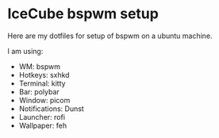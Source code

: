 # IceCube bspwm setup

Here are my dotfiles for setup of bspwm on a ubuntu machine.

I am using:
- WM: bspwm
- Hotkeys: sxhkd
- Terminal: kitty
- Bar: polybar
- Window: picom
- Notifications: Dunst
- Launcher: rofi
- Wallpaper: feh 
